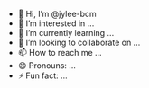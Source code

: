 - 👋 Hi, I’m @jylee-bcm
- 👀 I’m interested in ...
- 🌱 I’m currently learning ...
- 💞️ I’m looking to collaborate on ...
- 📫 How to reach me ...
- 😄 Pronouns: ...
- ⚡ Fun fact: ...

<!---
jylee-bcm/jylee-bcm is a ✨ special ✨ repository because its `README.md` (this file) appears on your GitHub profile.
You can click the Preview link to take a look at your changes.
--->

